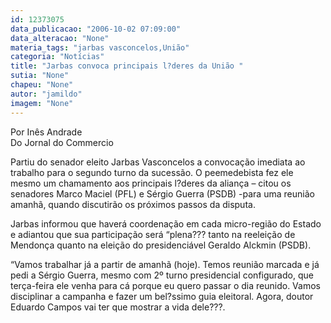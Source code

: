 ```yaml
---
id: 12373075
data_publicacao: "2006-10-02 07:09:00"
data_alteracao: "None"
materia_tags: "jarbas vasconcelos,União"
categoria: "Notícias"
title: "Jarbas convoca principais l?deres da União "
sutia: "None"
chapeu: "None"
autor: "jamildo"
imagem: "None"
---
```

<p>Por In&ecirc;s Andrade<br />Do Jornal do Commercio</p>
<p>Partiu do senador eleito Jarbas Vasconcelos a convoca&ccedil;&atilde;o imediata ao trabalho para o segundo turno da sucess&atilde;o. O peemedebista fez ele mesmo um chamamento aos principais l?deres da alian&ccedil;a &ndash; citou os senadores Marco Maciel (PFL) e S&eacute;rgio Guerra (PSDB) -para uma reuni&atilde;o amanh&atilde;, quando discutir&atilde;o os pr&oacute;ximos passos da disputa.</p>
<p>Jarbas informou que haver&aacute; coordena&ccedil;&atilde;o em cada micro-regi&atilde;o do Estado e adiantou que sua participa&ccedil;&atilde;o ser&aacute; &ldquo;plena??? tanto na reelei&ccedil;&atilde;o de Mendon&ccedil;a quanto na elei&ccedil;&atilde;o do presidenci&aacute;vel Geraldo Alckmin (PSDB).</p>
<p>&ldquo;Vamos trabalhar j&aacute; a partir de amanh&atilde; (hoje). Temos reuni&atilde;o marcada e j&aacute; pedi a S&eacute;rgio Guerra, mesmo com 2&ordm; turno presidencial configurado, que ter&ccedil;a-feira ele venha para c&aacute; porque eu quero passar o dia reunido. Vamos disciplinar a campanha e fazer um bel?ssimo guia eleitoral. Agora, doutor Eduardo Campos vai ter que mostrar a vida dele???.</p>
